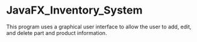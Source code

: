 # JavaFX_Inventory_System
This program uses a graphical user interface to allow the user to add, edit, and delete part and product information.
